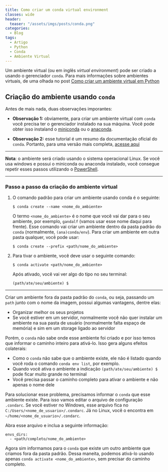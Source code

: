 ```yaml
---
title: Como criar um conda virtual environment
classes: wide
header:
  teaser: "/assets/imgs/posts/conda.png"
categories:
  - Blog
tags:
  - Artigo
  - Python
  - Conda
  - Ambiente Virtual
---
```


Um ambiente virtual (ou em inglês *virtual environment*) pode ser criado a usando o gerenciador `conda`. Para mais informações sobre ambientes virtuais, de uma olhada no post [Como criar um ambiente virtual em Python](http://pachecoandre.com.br/2021/09/13/como-criar-python-env.html)


## Criação do ambiente usando `conda`

Antes de mais nada, duas observações imporantes:

- **Observação 1:** obviamente, para criar um ambiente virtual com `conda` você precisa ter o gerenciador instalado na sua máquina. Você pode obter isso instaland o [miniconda](https://docs.conda.io/en/latest/miniconda.html#installing) ou o [anaconda](https://www.anaconda.com/products/individual).
  
- **Observação 2:** esse tutorial é um resumo da documentação oficial do `conda`. Portanto, para uma versão mais completa, [acesse aqui](https://docs.conda.io/projects/conda/en/latest/user-guide/tasks/manage-environments.html#specifying-a-location-for-an-environmenthttps://docs.conda.io/projects/conda/en/latest/user-guide/tasks/manage-environments.html#specifying-a-location-for-an-environment)


___

**Nota**: o ambiente será criado usando o sistema operacional Linux. Se você usa windows e possui o miniconda ou anaconda instalado, você consegue repetir esses passos utilizando o [PowerShell](https://docs.microsoft.com/en-us/powershell/).

___



### Passo a passo da criação do ambiente virtual
1. O comando padrão para criar um ambiente usando conda é o seguinte:
    ```
    $ conda create --name <nome_do_ambiente>
    ```
    O termo `<nome_do_ambiente>` é o nome que você vai dar para o seu ambiente, por exemplo, `gandalf` (vamos usar esse nome daqui para frente). Esse comando vai criar um ambiente dentro da pasta padrão do `conda` (normalmente, `(ana)conda/env`). Para criar um ambiente em outra pasta qualquer, você pode usar:
    ```
    $ conda create --prefix <path/nome_do_ambiente>
    ```

2. Para tivar o ambiente, você deve usar o seguinte comando:
    ```
    $ conda activate <path/nome_do_ambiente>
    ```
    Após ativado, você vai ver algo do tipo no seu terminal:
    ```
    (path/ate/seu/ambiente) $
    ```

___

Criar um ambiente fora da pasta padrão do `conda`, ou seja, passando um `path` junto com o nome da imagem, possui algumas vantagens, dentre elas:
-  Organizar melhor os seus projetos
-  Se você estiver em um servidor, normalmente você não quer instalar um ambiente na sua pasta de usuário (normalmente falta espaço de memória) e sim em um storage ligado ao servidor  


Porém, o `conda` não sabe onde esse ambiente foi criado e por isso temos que informar o caminho inteiro para ativá-lo. Isso gera alguns efeitos colaterais:
- Como o `conda` não sabe que o ambiente existe, ele não é listado quando você roda o comando `conda env list`, por exemplo.
- Quando você ativa o ambiente a indicação `(path/ate/seu/ambiente) $` pode ficar muito grande no terminal
- Você precisa passar o caminho completo para ativar o ambiente e não apenas o nome dele

Para solucionar esse problema, precisamos informar o `conda` que esse ambiente existe. Para isso vamos editar o arquivo de configuração `.condarc`. Se você estiver no Windows, esse arquivo fica no `C:/Users/<nome_de_usuario>/.condarc`. Já no Linux, você o encontra em `~/home/<nome_de_usuario>/.condarc`. 

Abra esse arquivo e inclua a seguinte informação:
```
envs_dirs:
  - <path/completo/nome_do_ambiente>
```

Agora sim informamos para o `conda` que existe um outro ambiente que criamos fora da pasta padrão. Dessa maneita, podemos ativá-lo usando apenas `conda activate <nome_do_ambiente>`, sem precisar do caminho completo.



